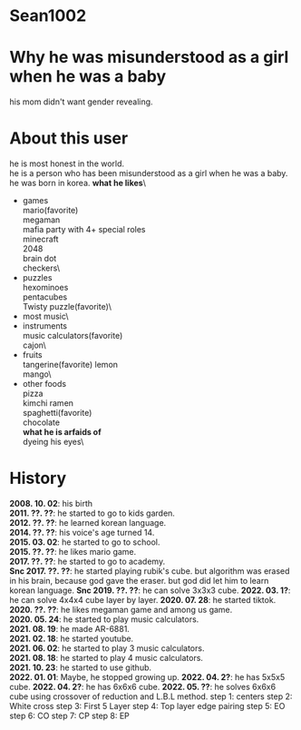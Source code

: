 # Sean1002
# Why he was misunderstood as a girl when he was a baby
his mom didn't want gender revealing.
# About this user
he is most honest in the world.\
he is a person who has been misunderstood as a girl when he was a baby.\
he was born in korea.
**what he likes**\
- games\
mario(favorite)\
megaman\
mafia party with 4+ special roles\
minecraft\
2048\
brain dot\
checkers\
- puzzles\
hexominoes\
pentacubes\
Twisty puzzle(favorite)\
- most music\
- instruments\
music calculators(favorite)\
cajon\
- fruits\
tangerine(favorite)
lemon\
mango\
- other foods\
pizza\
kimchi ramen\
spaghetti(favorite)\
chocolate\
**what he is arfaids of**\
dyeing his eyes\
# History
**2008. 10. 02**: his birth\
**2011. ??. ??**: he started to go to kids garden.\
**2012. ??. ??**: he learned korean language.\
**2014. ??. ??**: his voice's age turned 14.\
**2015. 03. 02**: he started to go to school.\
**2015. ??. ??**: he likes mario game.\
**2017. ??. ??**: he started to go to academy.\
**Snc 2017. ??. ??**: he started playing rubik's cube. but algorithm was erased in his brain, because god gave the eraser. but god did let him to learn korean language.
**Snc 2019. ??. ??**: he can solve 3x3x3 cube. 
**2022. 03. 1?**:  he can solve 4x4x4 cube layer by layer.
**2020. 07. 28**: he started tiktok.\
**2020. ??. ??**: he likes megaman game and among us game.\
**2020. 05. 24**: he started to play music calculators.\
**2021. 08. 19**: he made AR-6881.\
**2021. 02. 18**: he started youtube.\
**2021. 06. 02**: he started to play 3 music calculators.\
**2021. 08. 18**: he started to play 4 music calculators.\
**2021. 10. 23**: he started to use github.\
**2022. 01. 01**: Maybe, he stopped growing up.
**2022. 04. 2?**: he has 5x5x5 cube.
**2022. 04. 2?**: he has 6x6x6 cube.
**2022. 05. ??**: he solves 6x6x6 cube using crossover of reduction and L.B.L method.
step 1: centers
step 2: White cross
step 3: First 5 Layer
step 4: Top layer edge pairing
step 5: EO
step 6: CO
step 7: CP
step 8: EP
